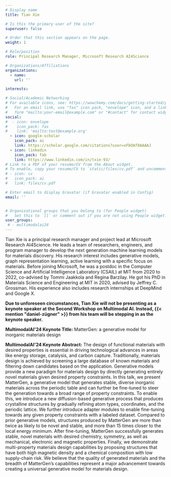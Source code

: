 ```yaml
---
# Display name
title: Tian Xie

# Is this the primary user of the site?
superuser: false

# Order that this section appears on the page.
weight: 1

# Role/position
role: Principal Research Manager, Microsoft Research AI4Science

# Organizations/Affiliations
organizations:
  - name:
    url: ''

interests:

# Social/Academic Networking
# For available icons, see: https://wowchemy.com/docs/getting-started/page-builder/#icons
#   For an email link, use "fas" icon pack, "envelope" icon, and a link in the
#   form "mailto:your-email@example.com" or "#contact" for contact widget.
social:
#  - icon: envelope
#    icon_pack: fas
#    link: 'mailto:test@example.org'
  - icon: google-scholar
    icon_pack: ai
    link: https://scholar.google.com/citations?user=xFbOAf8AAAAJ
  - icon: linkedin
    icon_pack: fab
    link: https://www.linkedin.com/in/txie-93/
# Link to a PDF of your resume/CV from the About widget.
# To enable, copy your resume/CV to `static/files/cv.pdf` and uncomment the lines below.
# - icon: cv
#   icon_pack: ai
#   link: files/cv.pdf

# Enter email to display Gravatar (if Gravatar enabled in Config)
email: ''


# Organizational groups that you belong to (for People widget)
#   Set this to `[]` or comment out if you are not using People widget.
user_groups:
 # - multimodalai24
---
```

Tian Xie is a principal research manager and project lead at Microsoft Research AI4Science. He leads a team of researchers, engineers, and program manager to develop the next generation machine learning models for materials discovery. His research interest includes generative models, graph representation learning, active learning with a specific focus on materials. Before joining Microsoft, he was a postdoc in the Computer Science and Artificial Intelligence Laboratory (CSAIL) at MIT from 2020 to 2022, co-advised by Tommi Jaakkola and Regina Barzilay. He got his PhD in Materials Science and Engineering at MIT in 2020, advised by Jeffrey C. Grossman. His experience also includes research internships at DeepMind and Google X.

**Due to unforeseen circumstances, Tian Xie will not be presenting as a keynote speaker at the Second Workshop on Multimodal AI. Instead, {{< mention "daniel-zügner" >}} from his team will be stepping in as the keynote speaker.**

**MultimodalAI'24 Keynote Title:** MatterGen: a generative model for inorganic materials design

**MultimodalAI'24 Keynote Abstract:** The design of functional materials with desired properties is essential in driving technological advances in areas like energy storage, catalysis, and carbon capture. Traditionally, materials design is achieved by screening a large database of known materials and filtering down candidates based on the application. Generative models provide a new paradigm for materials design by directly generating entirely novel materials given desired property constraints. In this talk, we present MatterGen, a generative model that generates stable, diverse inorganic materials across the periodic table and can further be fine-tuned to steer the generation towards a broad range of property constraints. To enable this, we introduce a new diffusion-based generative process that produces crystalline structures by gradually refining atom types, coordinates, and the periodic lattice. We further introduce adapter modules to enable fine-tuning towards any given property constraints with a labeled dataset. Compared to prior generative models, structures produced by MatterGen are more than twice as likely to be novel and stable, and more than 15 times closer to the local energy minimum. After fine-tuning, MatterGen successfully generates stable, novel materials with desired chemistry, symmetry, as well as mechanical, electronic and magnetic properties. Finally, we demonstrate multi-property materials design capabilities by proposing structures that have both high magnetic density and a chemical composition with low supply-chain risk. We believe that the quality of generated materials and the breadth of MatterGen’s capabilities represent a major advancement towards creating a universal generative model for materials design.



